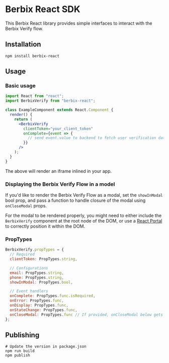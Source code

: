 # Berbix React SDK

This Berbix React library provides simple interfaces to interact with the Berbix Verify flow.

## Installation

    npm install berbix-react

## Usage

### Basic usage

```jsx
import React from "react";
import BerbixVerify from "berbix-react";

class ExampleComponent extends React.Component {
  render() {
    return (
      <BerbixVerify
        clientToken="your_client_token"
        onComplete={event => {
          // send event.value to backend to fetch user verification data
        }}
      />
    );
  }
}
```

The above will render an iframe inlined in your app.

### Displaying the Berbix Verify Flow in a model

If you'd like to render the Berbix Verify Flow as a modal, set the `showInModal` bool
prop, and pass a function to handle closure of the modal using `onCloseModal` props.

For the modal to be rendered properly, you might need to either include the `BerbixVerify`
component at the root node of the DOM, or use a [React Portal](https://reactjs.org/docs/portals.html)
to correctly position it within the DOM.

### PropTypes

```js
BerbixVerify.propTypes = {
  // Required
  clientToken: PropTypes.string,

  // Configurations
  email: PropTypes.string,
  phone: PropTypes.string,
  showInModal: PropTypes.bool,

  // Event handlers
  onComplete: PropTypes.func.isRequired,
  onError: PropTypes.func,
  onDisplay: PropTypes.func,
  onStateChange: PropTypes.func,
  onCloseModal: PropTypes.func // If provided, onCloseModal below gets called when the user clicks the "close modal" button
};
```

## Publishing

    # Update the version in package.json
    npm run build
    npm publish

